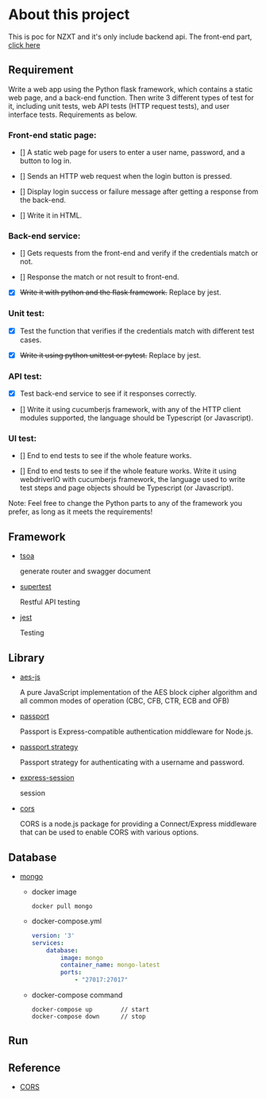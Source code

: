 # About this project

This is poc for NZXT and it's only include backend api.
The front-end part, [click here](https://github.com/pollychang0609/nzxt-ui)

## Requirement

Write a web app using the Python flask framework, which contains a static web page, and a back-end function. Then write 3 different types of test for it, including unit tests, web API tests (HTTP request tests), and user interface tests. Requirements as below.

### Front-end static page:

* [] A static web page for users to enter a user name, password, and a button to log in.

* [] Sends an HTTP web request when the login button is pressed.

* [] Display login success or failure message after getting a response from the back-end.

* [] Write it in HTML.

### Back-end service:

* [] Gets requests from the front-end and verify if the credentials match or not.

* [] Response the match or not result to front-end.

* [X] ~~Write it with python and the flask framework.~~ Replace by jest.

### Unit test:

* [X] Test the function that verifies if the credentials match with different test cases.

* [X] ~~Write it using python unittest or pytest.~~ Replace by jest.

### API test:

* [X] Test back-end service to see if it responses correctly.

* [] Write it using cucumberjs framework, with any of the HTTP client modules supported, the language should be Typescript (or Javascript).

### UI test:

* [] End to end tests to see if the whole feature works.

* [] End to end tests to see if the whole feature works.
Write it using webdriverIO with cucumberjs framework, the language used to write test steps and page objects should be Typescript (or Javascript).


Note: Feel free to change the Python parts to any of the framework you prefer, as long as it meets the requirements!


## Framework 
- [tsoa](https://github.com/lukeautry/tsoa)
  
  generate router and swagger document


- [supertest](https://www.npmjs.com/package/supertest)

    Restful API testing

- [jest](https://jestjs.io/)

    Testing

## Library

* [aes-js](https://www.npmjs.com/package/aes-js)

    A pure JavaScript implementation of the AES block cipher algorithm and all common modes of operation (CBC, CFB, CTR, ECB and OFB)

* [passport](https://www.npmjs.com/package/passport)

    Passport is Express-compatible authentication middleware for Node.js.

* [passport strategy](https://www.npmjs.com/package//passport-local)

    Passport strategy for authenticating with a username and password.

* [express-session](https://github.com/expressjs/session)
    
    session

* [cors](https://www.npmjs.com/package/cors)

    CORS is a node.js package for providing a Connect/Express middleware that can be used to enable CORS with various options.

## Database

* [mongo](https://hub.docker.com/_/mongo)

     - docker image

        ```shell
        docker pull mongo
        ```

    - docker-compose.yml 
        ```yml
        version: '3'
        services:
            database:
                image: mongo
                container_name: mongo-latest 
                ports:
                    - "27017:27017"

        ```
     - docker-compose command
        ```shell
        docker-compose up        // start 
        docker-compose down      // stop
        ```
## Run



## Reference

- [CORS](https://developer.mozilla.org/zh-CN/docs/Web/HTTP/CORS)